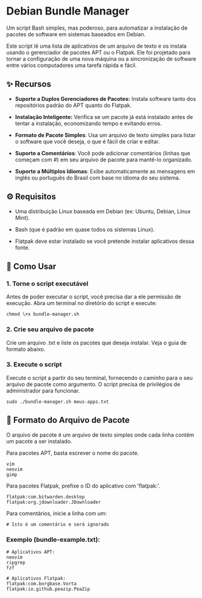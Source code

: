 # Debian Bundle Manager

Um script Bash simples, mas poderoso, para automatizar a instalação de pacotes de software em sistemas baseados em Debian.

Este script lê uma lista de aplicativos de um arquivo de texto e os instala usando o gerenciador de pacotes APT ou o Flatpak. Ele foi projetado para tornar a configuração de uma nova máquina ou a sincronização de software entre vários computadores uma tarefa rápida e fácil.

## ✨ Recursos

- **Suporte a Duplos Gerenciadores de Pacotes:** Instala software tanto dos repositórios padrão do APT quanto do Flatpak.

- **Instalação Inteligente:** Verifica se um pacote já está instalado antes de tentar a instalação, economizando tempo e evitando erros.

- **Formato de Pacote Simples**: Usa um arquivo de texto simples para listar o software que você deseja, o que é fácil de criar e editar.

- **Suporte a Comentários**: Você pode adicionar comentários (linhas que começam com #) em seu arquivo de pacote para mantê-lo organizado.

- **Suporte a Múltiplos Idiomas**: Exibe automaticamente as mensagens em inglês ou português do Brasil com base no idioma do seu sistema.

## ⚙️ Requisitos

- Uma distribuição Linux baseada em Debian (ex: Ubuntu, Debian, Linux Mint).

- Bash (que é padrão em quase todos os sistemas Linux).

- Flatpak deve estar instalado se você pretende instalar aplicativos dessa fonte.

## 🚀 Como Usar

### 1. Torne o script executável

Antes de poder executar o script, você precisa dar a ele permissão de execução. Abra um terminal no diretório do script e execute:

```shell
chmod \+x bundle-manager.sh
```

### 2. Crie seu arquivo de pacote

Crie um arquivo .txt e liste os pacotes que deseja instalar. Veja o guia de formato abaixo.

### 3. Execute o script

Execute o script a partir do seu terminal, fornecendo o caminho para o seu arquivo de pacote como argumento. O script precisa de privilégios de administrador para funcionar.

```shell
sudo ./bundle-manager.sh meus-apps.txt
```

## 📝 Formato do Arquivo de Pacote

O arquivo de pacote é um arquivo de texto simples onde cada linha contém um pacote a ser instalado.

Para pacotes APT, basta escrever o nome do pacote.

```
vim
neovim
gimp
```

Para pacotes Flatpak, prefixe o ID do aplicativo com 'flatpak:'.

```
flatpak:com.bitwarden.desktop
flatpak:org.jdownloader.JDownloader
```

Para comentários, inicie a linha com um:

```
# Isto é um comentário e será ignorado
```

### Exemplo (bundle-example.txt):

```
# Aplicativos APT:
neovim
ripgrep
fzf

# Aplicativos Flatpak:
flatpak:com.borgbase.Vorta
flatpak:io.github.peazip.PeaZip
```
